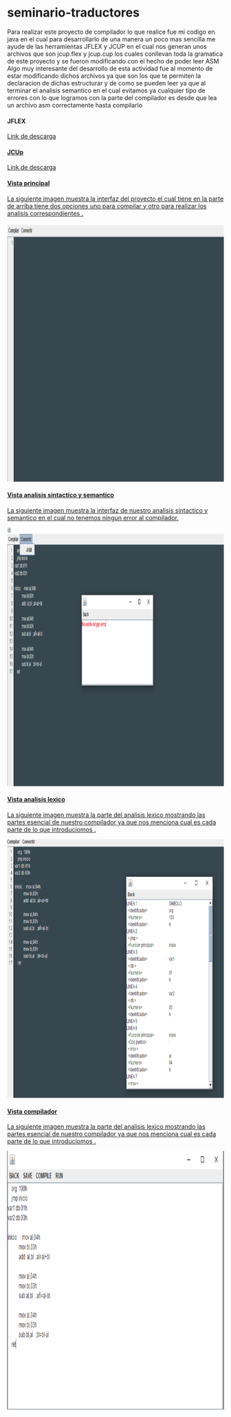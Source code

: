 # seminario-traductores
Para realizar este proyecto de compilador lo que realice fue mi codigo en java en el cual para desarrollarlo de una manera un poco mas sencilla me ayude de las herramientas JFLEX y JCUP en el cual nos generan unos archivos que son jcup.flex y jcup.cup los cuales conllevan toda la gramatica de este proyecto y se fueron modificando con el hecho de poder leer ASM 
<br>
Algo muy interesante del desarrollo de esta actividad fue al momento de estar modificando dichos archivos ya que son los que te permiten la declaracion de dichas estructurar y de como se pueden leer ya que al terminar el analisis semantico en el cual evitamos ya cualquier tipo de errores con lo que logramos con la parte del compilador es desde que lea un archivo asm correctamente hasta compilarlo 

<h4> JFLEX</h4>
<a href="https://www.jflex.de/download.html"><p>Link de descarga</p>
 
<h4> JCUp</h4>
<a href="http://www.java2s.com/Code/Jar/j/Downloadjavacup11jar.htm"><p>Link de descarga</p>
 
 <h4> Vista principal </h4>
 <p> La siguiente imagen muestra la interfaz del proyecto el cual tiene en la parte de arriba tiene dos opciones uno para compilar y otro para realizar los analisis correspondientes .</p>
<img class="imagenDerecha" src="/img/Captura.PNG"  width="720" height="600">
  <h4> Vista analisis sintactico y semantico </h4>
 <p> La siguiente imagen muestra la interfaz de nuestro analisis sintactico y semantico en el cual no tenemos ningun error al compilador.</p>
<img class="imagenDerecha" src="/img/analisissin.PNG "  width="720" height="600">
  <h4> Vista analisis lexico</h4>
 <p> La siguiente imagen muestra la parte del analisis lexico mostrando las partes esencial de nuestro compilador ya que nos menciona cual es cada parte de lo que introduciomos .</p>
<img class="imagenDerecha" src="/img/analisisle.PNG"  width="720" height="600">

  <h4> Vista compilador</h4>
 <p> La siguiente imagen muestra la parte del analisis lexico mostrando las partes esencial de nuestro compilador ya que nos menciona cual es cada parte de lo que introduciomos .</p>
<img class="imagenDerecha" src="/img/Captura2.PNG "  width="720" height="600">
